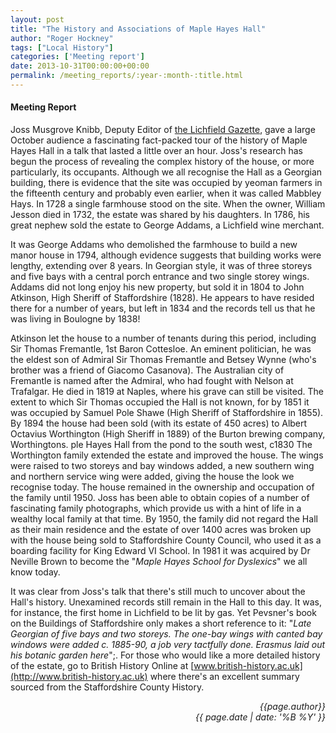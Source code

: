 ```yaml
---
layout: post
title: "The History and Associations of Maple Hayes Hall"
author: "Roger Hockney"
tags: ["Local History"]
categories: ['Meeting report']
date: 2013-10-31T00:00:00+00:00
permalink: /meeting_reports/:year-:month-:title.html
---
```

#### Meeting Report ####

Joss Musgrove Knibb, Deputy Editor of [the Lichfield Gazette](http://www.lichfieldgazette.co.uk/), gave a large October audience a fascinating fact-packed tour of the history of Maple Hayes Hall in a talk that lasted a little over an hour. Joss's research has begun the process of revealing the complex history of the house, or more particularly, its occupants. Although we all recognise the Hall as a Georgian building, there is evidence that the site was occupied by yeoman farmers in the fifteenth century and probably even earlier, when it was called Mabbley Hays. In 1728 a single farmhouse stood on the site. When the owner, William Jesson died in 1732, the estate was shared by his daughters. In 1786, his great nephew sold the estate to George Addams, a Lichfield wine merchant.

It was George Addams who demolished the farmhouse to build a new manor house in 1794, although evidence suggests that building works were lengthy, extending over 8 years. In Georgian style, it was of three storeys and five bays with a central porch entrance and two single storey wings. Addams did not long enjoy his new property, but sold it in 1804 to John Atkinson, High Sheriff of Staffordshire (1828). He appears to have resided there for a number of years, but left in 1834 and the records tell us that he was living in Boulogne by 1838!

Atkinson let the house to a number of tenants during this period, including Sir Thomas Fremantle, 1st Baron Cottesloe. An eminent politician, he was the eldest son of Admiral Sir Thomas Fremantle and Betsey Wynne (who's brother was a friend of Giacomo Casanova). The Australian city of Fremantle is named after the Admiral, who had fought with Nelson at Trafalgar. He died in 1819 at Naples, where his grave can still be visited. The extent to which Sir Thomas occupied the Hall is not known, for by 1851 it was occupied by Samuel Pole Shawe (High Sheriff of Staffordshire in 1855). By 1894 the house had been sold (with its estate of 450 acres) to Albert Octavius Worthington (High Sheriff in 1889) of the Burton brewing company, Worthingtons.
ple Hayes Hall from the pond to the south west, c1830
The Worthington family extended the estate and improved the house. The wings were raised to two storeys and bay windows added, a new southern wing and northern service wing were added, giving the house the look we recognise today. The house remained in the ownership and occupation of the family until 1950. Joss has been able to obtain copies of a number of fascinating family photographs, which provide us with a hint of life in a wealthy local family at that time. By 1950, the family did not regard the Hall as their main residence and the estate of over 1400 acres was broken up with the house being sold to Staffordshire County Council, who used it as a boarding facility for King Edward VI School. In 1981 it was acquired by Dr Neville Brown to become the "*Maple Hayes School for Dyslexics*" we all know today.

It was clear from Joss's talk that there's still much to uncover about the Hall's history. Unexamined records still remain in the Hall to this day. It was, for instance, the first home in Lichfield to be lit by gas. Yet Pevsner's book on the Buildings of Staffordshire only makes a short reference to it: "*Late Georgian of five bays and two storeys. The one-bay wings with canted bay windows were added c. 1885-90, a job very tactfully done. Erasmus laid out his botanic garden here*";. For those who would like a more detailed history of the estate, go to British History Online at [www.british-history.ac.uk](http://www.british-history.ac.uk) where there's an excellent summary sourced from the Staffordshire County History.

<p align="right"><i> {{page.author}} <br> {{ page.date | date: '%B %Y' }} </i></p>
